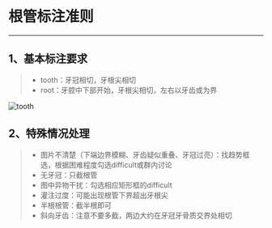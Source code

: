 # 根管标注准则

------

## 1、基本标注要求
> * tooth：牙冠相切，牙根尖相切
> * root：牙腔中下部开始，牙根尖相切，左右以牙齿或为界

![tooth](https://image.baidu.com/search/down?tn=download&word=download&ie=utf8&fr=detail&url=https%3A%2F%2Ftimgsa.baidu.com%2Ftimg%3Fimage%26quality%3D80%26size%3Db10000_10000%26sec%3D1557130686%26di%3De3eefc303b1363b2644146272fa56202%26src%3Dhttp%3A%2F%2Fwenwen.soso.com%2Fp%2F20100615%2F20100615184103-1421888182.jpg&thumburl=https%3A%2F%2Fss1.bdstatic.com%2F70cFvXSh_Q1YnxGkpoWK1HF6hhy%2Fit%2Fu%3D1937605200%2C4079516582%26fm%3D27%26gp%3D0.jpg)


## 2、特殊情况处理
> * 图片不清楚（下端边界模糊、牙齿疑似重叠、牙冠过亮）：找趋势框选，根据困难程度勾选difficult或群内讨论
> * 无牙冠：只截根管
> * 图中异物干扰：勾选相应矩形框的difficult
> * 灌注过度：可能出现根管下界超出牙根尖
> * 半根根管：截半根即可
> * 斜向牙齿：注意不要多截，两边大约在牙冠牙骨质交界处相切


